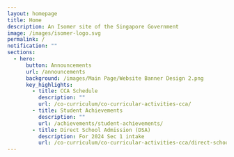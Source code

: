 ```yaml
---
layout: homepage
title: Home
description: An Isomer site of the Singapore Government
image: /images/isomer-logo.svg
permalink: /
notification: ""
sections:
  - hero:
      button: Announcements
      url: /announcements
      background: /images/Main Page/Website Banner Design 2.png
      key_highlights:
        - title: CCA Schedule
          description: ""
          url: /co-curriculum/co-curricular-activities-cca/
        - title: Student Achievements
          description: ""
          url: /achievements/student-achievements/
        - title: Direct School Admission (DSA)
          description: For 2024 Sec 1 intake
          url: /co-curriculum/co-curricular-activities-cca/direct-school-admission-dsa/
---
```

